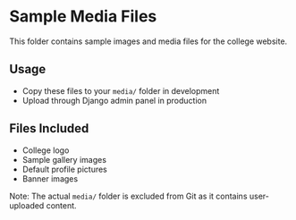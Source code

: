 # Sample Media Files

This folder contains sample images and media files for the college website.

## Usage
- Copy these files to your `media/` folder in development
- Upload through Django admin panel in production

## Files Included
- College logo
- Sample gallery images
- Default profile pictures
- Banner images

Note: The actual `media/` folder is excluded from Git as it contains user-uploaded content.
